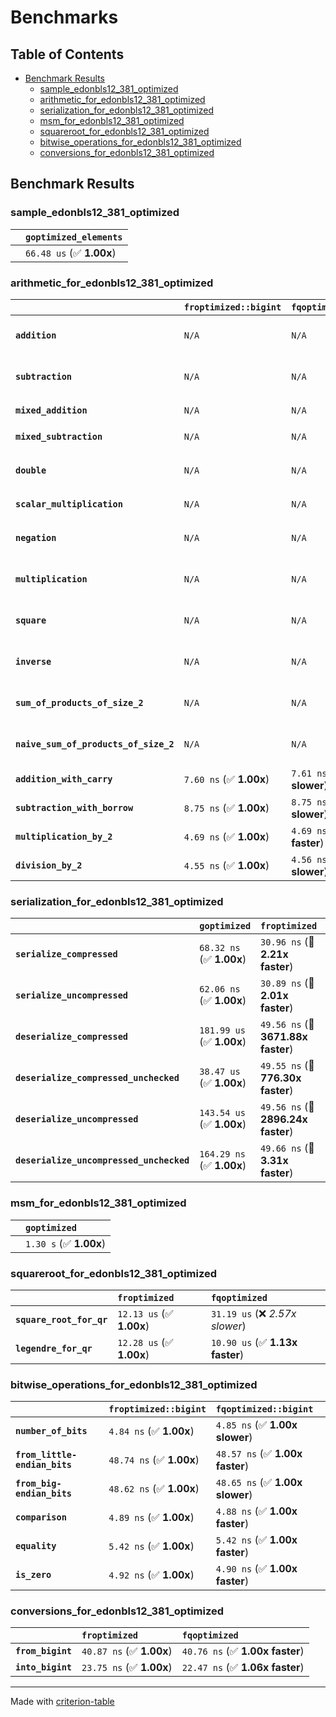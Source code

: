 # Benchmarks

## Table of Contents

- [Benchmark Results](#benchmark-results)
    - [sample_edonbls12_381_optimized](#sample_edonbls12_381_optimized)
    - [arithmetic_for_edonbls12_381_optimized](#arithmetic_for_edonbls12_381_optimized)
    - [serialization_for_edonbls12_381_optimized](#serialization_for_edonbls12_381_optimized)
    - [msm_for_edonbls12_381_optimized](#msm_for_edonbls12_381_optimized)
    - [squareroot_for_edonbls12_381_optimized](#squareroot_for_edonbls12_381_optimized)
    - [bitwise_operations_for_edonbls12_381_optimized](#bitwise_operations_for_edonbls12_381_optimized)
    - [conversions_for_edonbls12_381_optimized](#conversions_for_edonbls12_381_optimized)

## Benchmark Results

### sample_edonbls12_381_optimized

|        | `goptimized_elements`           |
|:-------|:------------------------------- |
|        | `66.48 us` (✅ **1.00x**)        |

### arithmetic_for_edonbls12_381_optimized

|                                       | `froptimized::bigint`          | `fqoptimized::bigint`          | `goptimized`              | `fqoptimized`                   | `froptimized`                    |
|:--------------------------------------|:-------------------------------|:-------------------------------|:--------------------------|:--------------------------------|:-------------------------------- |
| **`addition`**                        | `N/A`                          | `N/A`                          | `389.72 ns` (✅ **1.00x**) | `8.73 ns` (🚀 **44.66x faster**) | `8.63 ns` (🚀 **45.16x faster**)  |
| **`subtraction`**                     | `N/A`                          | `N/A`                          | `408.91 ns` (✅ **1.00x**) | `8.82 ns` (🚀 **46.35x faster**) | `8.79 ns` (🚀 **46.53x faster**)  |
| **`mixed_addition`**                  | `N/A`                          | `N/A`                          | `399.02 ns` (✅ **1.00x**) | `N/A`                           | `N/A`                            |
| **`mixed_subtraction`**               | `N/A`                          | `N/A`                          | `407.62 ns` (✅ **1.00x**) | `N/A`                           | `N/A`                            |
| **`double`**                          | `N/A`                          | `N/A`                          | `295.25 ns` (✅ **1.00x**) | `5.88 ns` (🚀 **50.22x faster**) | `5.87 ns` (🚀 **50.30x faster**)  |
| **`scalar_multiplication`**           | `N/A`                          | `N/A`                          | `146.34 us` (✅ **1.00x**) | `N/A`                           | `N/A`                            |
| **`negation`**                        | `N/A`                          | `N/A`                          | `N/A`                     | `6.13 ns` (✅ **1.00x faster**)  | `6.16 ns` (✅ **1.00x**)          |
| **`multiplication`**                  | `N/A`                          | `N/A`                          | `N/A`                     | `42.87 ns` (✅ **1.00x slower**) | `42.79 ns` (✅ **1.00x**)         |
| **`square`**                          | `N/A`                          | `N/A`                          | `N/A`                     | `35.40 ns` (✅ **1.01x slower**) | `34.99 ns` (✅ **1.00x**)         |
| **`inverse`**                         | `N/A`                          | `N/A`                          | `N/A`                     | `6.91 us` (✅ **1.02x faster**)  | `7.02 us` (✅ **1.00x**)          |
| **`sum_of_products_of_size_2`**       | `N/A`                          | `N/A`                          | `N/A`                     | `61.54 ns` (✅ **1.00x faster**) | `61.56 ns` (✅ **1.00x**)         |
| **`naive_sum_of_products_of_size_2`** | `N/A`                          | `N/A`                          | `N/A`                     | `89.00 ns` (✅ **1.01x faster**) | `89.83 ns` (✅ **1.00x**)         |
| **`addition_with_carry`**             | `7.60 ns` (✅ **1.00x**)        | `7.61 ns` (✅ **1.00x slower**) | `N/A`                     | `N/A`                           | `N/A`                            |
| **`subtraction_with_borrow`**         | `8.75 ns` (✅ **1.00x**)        | `8.75 ns` (✅ **1.00x slower**) | `N/A`                     | `N/A`                           | `N/A`                            |
| **`multiplication_by_2`**             | `4.69 ns` (✅ **1.00x**)        | `4.69 ns` (✅ **1.00x faster**) | `N/A`                     | `N/A`                           | `N/A`                            |
| **`division_by_2`**                   | `4.55 ns` (✅ **1.00x**)        | `4.56 ns` (✅ **1.00x slower**) | `N/A`                     | `N/A`                           | `N/A`                            |

### serialization_for_edonbls12_381_optimized

|                                          | `goptimized`              | `froptimized`                      | `fqoptimized`                       |
|:-----------------------------------------|:--------------------------|:-----------------------------------|:----------------------------------- |
| **`serialize_compressed`**               | `68.32 ns` (✅ **1.00x**)  | `30.96 ns` (🚀 **2.21x faster**)    | `31.04 ns` (🚀 **2.20x faster**)     |
| **`serialize_uncompressed`**             | `62.06 ns` (✅ **1.00x**)  | `30.89 ns` (🚀 **2.01x faster**)    | `30.87 ns` (🚀 **2.01x faster**)     |
| **`deserialize_compressed`**             | `181.99 us` (✅ **1.00x**) | `49.56 ns` (🚀 **3671.88x faster**) | `52.04 ns` (🚀 **3497.21x faster**)  |
| **`deserialize_compressed_unchecked`**   | `38.47 us` (✅ **1.00x**)  | `49.55 ns` (🚀 **776.30x faster**)  | `52.10 ns` (🚀 **738.35x faster**)   |
| **`deserialize_uncompressed`**           | `143.54 us` (✅ **1.00x**) | `49.56 ns` (🚀 **2896.24x faster**) | `52.03 ns` (🚀 **2758.68x faster**)  |
| **`deserialize_uncompressed_unchecked`** | `164.29 ns` (✅ **1.00x**) | `49.66 ns` (🚀 **3.31x faster**)    | `51.97 ns` (🚀 **3.16x faster**)     |

### msm_for_edonbls12_381_optimized

|        | `goptimized`            |
|:-------|:----------------------- |
|        | `1.30 s` (✅ **1.00x**)  |

### squareroot_for_edonbls12_381_optimized

|                          | `froptimized`            | `fqoptimized`                    |
|:-------------------------|:-------------------------|:-------------------------------- |
| **`square_root_for_qr`** | `12.13 us` (✅ **1.00x**) | `31.19 us` (❌ *2.57x slower*)    |
| **`legendre_for_qr`**    | `12.28 us` (✅ **1.00x**) | `10.90 us` (✅ **1.13x faster**)  |

### bitwise_operations_for_edonbls12_381_optimized

|                               | `froptimized::bigint`          | `fqoptimized::bigint`            |
|:------------------------------|:-------------------------------|:-------------------------------- |
| **`number_of_bits`**          | `4.84 ns` (✅ **1.00x**)        | `4.85 ns` (✅ **1.00x slower**)   |
| **`from_little-endian_bits`** | `48.74 ns` (✅ **1.00x**)       | `48.57 ns` (✅ **1.00x faster**)  |
| **`from_big-endian_bits`**    | `48.62 ns` (✅ **1.00x**)       | `48.65 ns` (✅ **1.00x slower**)  |
| **`comparison`**              | `4.89 ns` (✅ **1.00x**)        | `4.88 ns` (✅ **1.00x faster**)   |
| **`equality`**                | `5.42 ns` (✅ **1.00x**)        | `5.42 ns` (✅ **1.00x faster**)   |
| **`is_zero`**                 | `4.92 ns` (✅ **1.00x**)        | `4.90 ns` (✅ **1.00x faster**)   |

### conversions_for_edonbls12_381_optimized

|                   | `froptimized`            | `fqoptimized`                    |
|:------------------|:-------------------------|:-------------------------------- |
| **`from_bigint`** | `40.87 ns` (✅ **1.00x**) | `40.76 ns` (✅ **1.00x faster**)  |
| **`into_bigint`** | `23.75 ns` (✅ **1.00x**) | `22.47 ns` (✅ **1.06x faster**)  |

---
Made with [criterion-table](https://github.com/nu11ptr/criterion-table)

